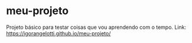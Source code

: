 # meu-projeto
Projeto básico para testar coisas que vou aprendendo com o tempo. Link: 
https://igorangelotti.github.io/meu-projeto/
